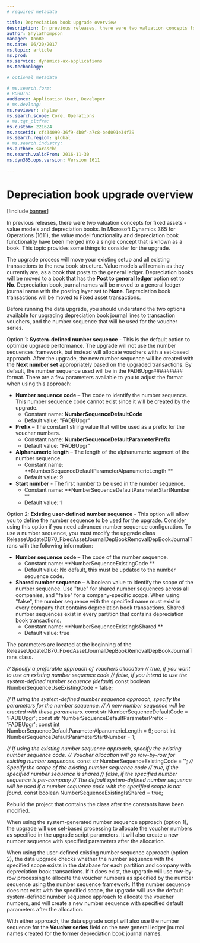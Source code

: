 ```yaml
---
# required metadata

title: Depreciation book upgrade overview
description: In previous releases, there were two valuation concepts for fixed assets -  value models and depreciation books. In Microsoft Dynamics 365 for Operations (1611), the value model functionality and depreciation book functionality have been merged into a single concept that is known as a book. This topic provides some things to consider for the upgrade. 
author: ShylaThompson
manager: AnnBe
ms.date: 06/20/2017
ms.topic: article
ms.prod: 
ms.service: dynamics-ax-applications
ms.technology: 

# optional metadata

# ms.search.form: 
# ROBOTS: 
audience: Application User, Developer
# ms.devlang: 
ms.reviewer: shylaw
ms.search.scope: Core, Operations
# ms.tgt_pltfrm: 
ms.custom: 221624
ms.assetid: cf434099-36f9-4b0f-a7c8-bed091e34f39
ms.search.region: global
# ms.search.industry: 
ms.author: saraschi
ms.search.validFrom: 2016-11-30
ms.dyn365.ops.version: Version 1611

---
```


# Depreciation book upgrade overview

[!include [banner](../includes/banner.md)]

In previous releases, there were two valuation concepts for fixed assets -  value models and depreciation books. In Microsoft Dynamics 365 for Operations (1611), the value model functionality and depreciation book functionality have been merged into a single concept that is known as a book. This topic provides some things to consider for the upgrade. 

The upgrade process will move your existing setup and all existing transactions to the new book structure. Value models will remain as they currently are, as a book that posts to the general ledger. Depreciation books will be moved to a book that has the **Post to general ledger** option set to **No**. Depreciation book journal names will be moved to a general ledger journal name with the posting layer set to **None**. Depreciation book transactions will be moved to Fixed asset transactions. 

Before running the data upgrade, you should understand the two options available for upgrading depreciation book journal lines to transaction vouchers, and the number sequence that will be used for the voucher series. 

Option 1:  **System-defined number sequence** - This is the default option to optimize upgrade performance. The upgrade will not use the number sequences framework, but instead will allocate vouchers with a set-based approach. After the upgrade, the new number sequence will be created with the **Next number set** appropriately based on the upgraded transactions. By default, the number sequence used will be in the FADBUpgr\#\#\#\#\#\#\#\#\# format. There are a few parameters available to you to adjust the format when using this approach:

-   **Number sequence code** – The code to identify the number sequence. This number sequence code cannot exist since it will be created by the upgrade.
    -   Constant name: **NumberSequenceDefaultCode**
    -   Default value: "FADBUpgr"
-   **Prefix** – The constant string value that will be used as a prefix for the voucher numbers.
    -   Constant name: **NumberSequenceDefaultParameterPrefix**
    -   Default value: "FADBUpgr"
-   **Alphanumeric length** – The length of the alphanumeric segment of the number sequence.
    -   Constant name: **NumberSequenceDefaultParameterAlpanumericLength **
    -   Default value: 9
-   **Start number** - The first number to be used in the number sequence.
    -   Constant name: **NumberSequenceDefaultParameterStartNumber  **
    -   Default value: 1

Option 2: **Existing user-defined number sequence** - This option will allow you to define the number sequence to be used for the upgrade. Consider using this option if you need advanced number sequence configuration. To use a number sequence, you must modify the upgrade class ReleaseUpdateDB70\_FixedAssetJournalDepBookRemovalDepBookJournalTrans with the following information:

-   **Number sequence code** – The code of the number sequence.
    -   Constant name: **NumberSequenceExistingCode **
    -   Default value: No default, this must be updated to the number sequence code.
-   **Shared number sequence** – A boolean value to identify the scope of the number sequence. Use "true" for shared number sequences across all companies, and "false" for a company-specific scope. When using "false", the number sequence with the specified name must exist in every company that contains depreciation book transactions. Shared number sequences exist in every partition that contains depreciation book transactions.
    -   Constant name: **NumberSequenceExistingIsShared **
    -   Default value: true

The parameters are located at the beginning of the ReleaseUpdateDB70\_FixedAssetJournalDepBookRemovalDepBookJournalTrans class. 

*// Specify a preferable approach of vouchers allocation* 
*// true, if you want to use an existing number sequence code* 
*// false, if you intend to use the system-defined number sequence (default)* const boolean NumberSequenceUseExistingCode = false;  

*// If using the system-defined number sequence approach, specify the parameters for the number sequence.*
*// A new number sequence will be created with these parameters.* 
const str NumberSequenceDefaultCode = 'FADBUpgr'; 
const str NumberSequenceDefaultParameterPrefix = 'FADBUpgr'; 
const int NumberSequenceDefaultParameterAlpanumericLength = 9; 
const int NumberSequenceDefaultParameterStartNumber = 1;   

*// If using the existing number sequence approach, specify the existing number sequence code.* 
*// Voucher allocation will go row-by-row for existing number sequences.* 
const str NumberSequenceExistingCode = ''; 
*// Specify the scope of the existing number sequence code* 
*// true, if the specified number sequence is shared* 
*// false, if the specified number sequence is per-company* 
*// The default system-defined number sequence will be used if a number sequence code with the specified scope is not found.* 
const boolean NumberSequenceExistingIsShared = true; 

Rebuild the project that contains the class after the constants have been modified. 

When using the system-generated number sequence approach (option 1), the upgrade will use set-based processing to allocate the voucher numbers as specified in the upgrade script parameters. It will also create a new number sequence with specified parameters after the allocation. 

When using the user-defined existing number sequence approach (option 2), the data upgrade checks whether the number sequence with the specified scope exists in the database for each partition and company with depreciation book transactions. If it does exist, the upgrade will use row-by-row processing to allocate the voucher numbers as specified by the number sequence using the number sequence framework. If the number sequence does not exist with the specified scope, the upgrade will use the default system-defined number sequence approach to allocate the voucher numbers, and will create a new number sequence with specified default parameters after the allocation.

With either approach, the data upgrade script will also use the number sequence for the **Voucher series** field on the new general ledger journal names created for the former depreciation book journal names.



